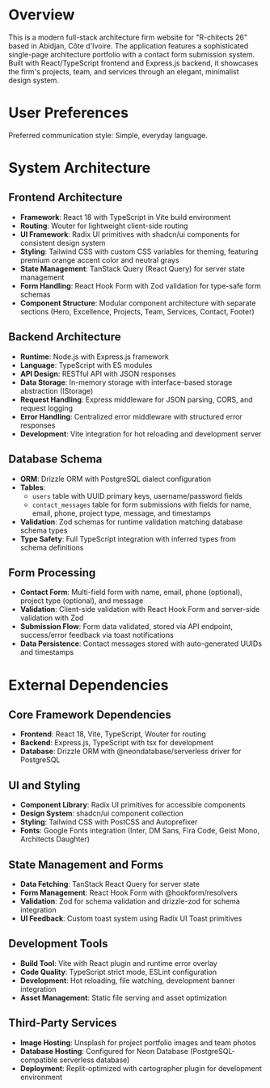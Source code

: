 # Overview

This is a modern full-stack architecture firm website for "R-chitects 26" based in Abidjan, Côte d'Ivoire. The application features a sophisticated single-page architecture portfolio with a contact form submission system. Built with React/TypeScript frontend and Express.js backend, it showcases the firm's projects, team, and services through an elegant, minimalist design system.

# User Preferences

Preferred communication style: Simple, everyday language.

# System Architecture

## Frontend Architecture
- **Framework**: React 18 with TypeScript in Vite build environment
- **Routing**: Wouter for lightweight client-side routing
- **UI Framework**: Radix UI primitives with shadcn/ui components for consistent design system
- **Styling**: Tailwind CSS with custom CSS variables for theming, featuring premium orange accent color and neutral grays
- **State Management**: TanStack Query (React Query) for server state management
- **Form Handling**: React Hook Form with Zod validation for type-safe form schemas
- **Component Structure**: Modular component architecture with separate sections (Hero, Excellence, Projects, Team, Services, Contact, Footer)

## Backend Architecture
- **Runtime**: Node.js with Express.js framework
- **Language**: TypeScript with ES modules
- **API Design**: RESTful API with JSON responses
- **Data Storage**: In-memory storage with interface-based storage abstraction (IStorage)
- **Request Handling**: Express middleware for JSON parsing, CORS, and request logging
- **Error Handling**: Centralized error middleware with structured error responses
- **Development**: Vite integration for hot reloading and development server

## Database Schema
- **ORM**: Drizzle ORM with PostgreSQL dialect configuration
- **Tables**: 
  - `users` table with UUID primary keys, username/password fields
  - `contact_messages` table for form submissions with fields for name, email, phone, project type, message, and timestamps
- **Validation**: Zod schemas for runtime validation matching database schema types
- **Type Safety**: Full TypeScript integration with inferred types from schema definitions

## Form Processing
- **Contact Form**: Multi-field form with name, email, phone (optional), project type (optional), and message
- **Validation**: Client-side validation with React Hook Form and server-side validation with Zod
- **Submission Flow**: Form data validated, stored via API endpoint, success/error feedback via toast notifications
- **Data Persistence**: Contact messages stored with auto-generated UUIDs and timestamps

# External Dependencies

## Core Framework Dependencies
- **Frontend**: React 18, Vite, TypeScript, Wouter for routing
- **Backend**: Express.js, TypeScript with tsx for development
- **Database**: Drizzle ORM with @neondatabase/serverless driver for PostgreSQL

## UI and Styling
- **Component Library**: Radix UI primitives for accessible components
- **Design System**: shadcn/ui component collection
- **Styling**: Tailwind CSS with PostCSS and Autoprefixer
- **Fonts**: Google Fonts integration (Inter, DM Sans, Fira Code, Geist Mono, Architects Daughter)

## State Management and Forms
- **Data Fetching**: TanStack React Query for server state
- **Form Management**: React Hook Form with @hookform/resolvers
- **Validation**: Zod for schema validation and drizzle-zod for schema integration
- **UI Feedback**: Custom toast system using Radix UI Toast primitives

## Development Tools
- **Build Tool**: Vite with React plugin and runtime error overlay
- **Code Quality**: TypeScript strict mode, ESLint configuration
- **Development**: Hot reloading, file watching, development banner integration
- **Asset Management**: Static file serving and asset optimization

## Third-Party Services
- **Image Hosting**: Unsplash for project portfolio images and team photos
- **Database Hosting**: Configured for Neon Database (PostgreSQL-compatible serverless database)
- **Deployment**: Replit-optimized with cartographer plugin for development environment
